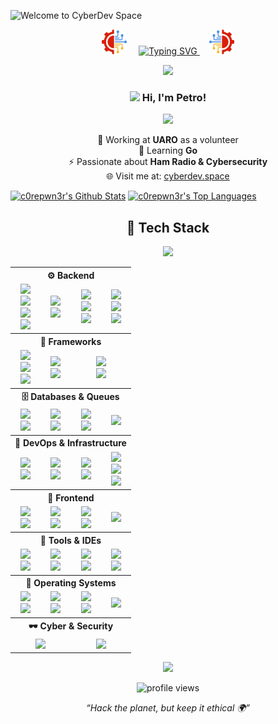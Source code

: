 ![Welcome to CyberDev Space](https://img.shields.io/badge/cyber_dev-_space-green?style=for-the-badge&logoColor=9FEF00) 
<p align="center">
  <img src="https://github.com/PetroOstapuk/PetroOstapuk/blob/main/logo.png" width="40" alt="Left Logo">
  &nbsp;&nbsp;&nbsp;
  <a href="https://cyberdev.space">
    <img src="https://readme-typing-svg.herokuapp.com?font=JetBrains+Mono&pause=1000&color=9FEF00&center=true&vCenter=true&width=435&lines=Welcome+to+CyberDev+Space;Full-stack+Developer;Cybersecurity+Enthusiast;Ham+Radio+Operator" alt="Typing SVG" />
  </a>
  &nbsp;&nbsp;&nbsp;
  <img src="https://github.com/PetroOstapuk/PetroOstapuk/blob/main/reverse_logo.png" width="40" alt="Right Logo">
</p>
<p align="center">
  <img src="https://capsule-render.vercel.app/api?type=rect&color=0:9FEF00,100:000000&height=2&section=header"/>
</p>
<h3 align="center">
  <img src="https://media.giphy.com/media/hvRJCLFzcasrR4ia7z/giphy.gif" width="28"> Hi, I'm Petro!
</h3>

<p align="center">
  <img src="https://github-readme-streak-stats.herokuapp.com/?user=PetroOstapuk&theme=tokyonight&hide_border=true" height="180px" />
</p>

<p align="center">
  🔭 Working at <b>UARO</b> as a volunteer<br>
  🌱 Learning <b>Go</b><br>
  ⚡ Passionate about <b>Ham Radio & Cybersecurity</b><br>
  🌐 Visit me at: <a href="https://cyberdev.space">cyberdev.space</a>
</p>

<a href="https://github.com/anuraghazra/github-readme-stats"><img alt="c0repwn3r's Github Stats" src="https://denvercoder1-github-readme-stats.vercel.app/api/?username=PetroOstapuk&show_icons=true&count_private=true&theme=bear&hide_border=true&bg_color=1F222E&title_color=F85D7F&icon_color=F8D866" height="179px"/></a>
<a href="https://github.com/anuraghazra/github-readme-stats"><img alt="c0repwn3r's Top Languages" src="https://github-readme-stats.vercel.app/api/top-langs/?username=PetroOstapuk&langs_count=8&layout=compact&theme=bear&hide_border=true&bg_color=1F222E&title_color=F85D7F&icon_color=F8D866&hide=Jupyter%20Notebook&hide_progress=true" height="179px"/></a>

<h2 align="center">🧠 Tech Stack</h2>
<p align="center">
  <img src="https://capsule-render.vercel.app/api?type=rect&color=0:9FEF00,100:000000&height=2&section=header"/>
</p>
<table align="center">

<!-- Backend -->
<tr>
  <th colspan="4" align="center">⚙️ Backend</th>
</tr>
<tr>
  <td align="center">
    <img src="https://img.shields.io/badge/PHP-777BB4?style=for-the-badge&logo=php&logoColor=white"><br>
    <img src="https://img.shields.io/badge/Python-FFD43B?style=for-the-badge&logo=python&logoColor=blue"><br>
    <img src="https://img.shields.io/badge/Go-00ADD8?style=for-the-badge&logo=go&logoColor=white"><br>
    <img src="https://img.shields.io/badge/Shell_Script-121011?style=for-the-badge&logo=gnu-bash&logoColor=white">
  </td>
  <td align="center">
    <img src="https://img.shields.io/badge/GraphQl-E10098?style=for-the-badge&logo=graphql&logoColor=white"><br>
    <img src="https://img.shields.io/badge/Swagger-85EA2D?style=for-the-badge&logo=Swagger&logoColor=white">
  </td>
  <td align="center">
    <img src="https://img.shields.io/badge/Wireshark-1679A7?style=for-the-badge&logo=Wireshark&logoColor=white"><br>
    <img src="https://img.shields.io/badge/burpsuite-FF6633?style=for-the-badge&logo=burpsuite&logoColor=white"><br>
    <img src="https://img.shields.io/badge/metasploit-2596CD?style=for-the-badge&logo=metasploit&logoColor=white">
  </td>
  <td align="center">
    <img src="https://img.shields.io/badge/Composer-885630?style=for-the-badge&logo=Composer&logoColor=white"><br>
    <img src="https://img.shields.io/badge/Traefik-24A1C1?style=for-the-badge&logo=traefikproxy&logoColor=black"><br>
    <img src="https://img.shields.io/badge/homebrew-FBB040?style=for-the-badge&logo=homebrew&logoColor=white">
  </td>
</tr>

<!-- Frameworks -->
<tr>
  <th colspan="4" align="center">🧩 Frameworks</th>
</tr>
<tr>
  <td align="center">
    <img src="https://img.shields.io/badge/Symfony-000000?style=for-the-badge&logo=Symfony&logoColor=white"><br>
    <img src="https://img.shields.io/badge/Laravel-FF2D20?style=for-the-badge&logo=laravel&logoColor=white"><br>
    <img src="https://img.shields.io/badge/Yii%20Framework-282828?style=for-the-badge&logo=yii&logoColor=40B3D8">
  </td>
  <td align="center">
    <img src="https://img.shields.io/badge/Docusaurus-3ECC5F?style=for-the-badge&logo=Docusaurus&logoColor=white"><br>
    <img src="https://img.shields.io/badge/Home%20Assistant-18BCF2?style=for-the-badge&logo=Home%20Assistant&logoColor=white">
  </td>
  <td align="center" colspan="2">
    <img src="https://img.shields.io/badge/Zsh-F15A24?style=for-the-badge&logo=Zsh&logoColor=white"><br>
    <img src="https://img.shields.io/badge/Grafana-F2F4F9?style=for-the-badge&logo=grafana&logoColor=orange&labelColor=F2F4F9">
  </td>
</tr>

<!-- Databases -->
<tr>
  <th colspan="4" align="center">🗄️ Databases & Queues</th>
</tr>
<tr>
  <td align="center">
    <img src="https://img.shields.io/badge/MySQL-4479A1?style=for-the-badge&logo=mysql&logoColor=white"><br>
    <img src="https://img.shields.io/badge/PostgreSQL-316192?style=for-the-badge&logo=postgresql&logoColor=white">
  </td>
  <td align="center">
    <img src="https://img.shields.io/badge/MariaDB-003545?style=for-the-badge&logo=mariadb&logoColor=white"><br>
    <img src="https://img.shields.io/badge/MongoDB-4EA94B?style=for-the-badge&logo=mongodb&logoColor=white">
  </td>
  <td align="center">
    <img src="https://img.shields.io/badge/Elastic_Search-005571?style=for-the-badge&logo=elasticsearch&logoColor=white"><br>
    <img src="https://img.shields.io/badge/redis-%23DD0031.svg?&style=for-the-badge&logo=redis&logoColor=white">
  </td>
  <td align="center">
    <img src="https://img.shields.io/badge/rabbitmq-%23FF6600.svg?&style=for-the-badge&logo=rabbitmq&logoColor=white">
  </td>
</tr>

<!-- DevOps -->
<tr>
  <th colspan="4" align="center">🚀 DevOps & Infrastructure</th>
</tr>
<tr>
  <td align="center">
    <img src="https://img.shields.io/badge/kubernetes-326ce5.svg?&style=for-the-badge&logo=kubernetes&logoColor=white"><br>
    <img src="https://img.shields.io/badge/Helm-0F1689?style=for-the-badge&logo=Helm&labelColor=0F1689">
  </td>
  <td align="center">
    <img src="https://img.shields.io/badge/Docker-2CA5E0?style=for-the-badge&logo=docker&logoColor=white"><br>
    <img src="https://img.shields.io/badge/Docker%20Compose-2496ED?style=for-the-badge&logo=docker&logoColor=white">
  </td>
  <td align="center">
    <img src="https://img.shields.io/badge/Portainer-13BEF9?style=for-the-badge&logo=portainer&logoColor=white"><br>
    <img src="https://img.shields.io/badge/Proxmox-E57000?style=for-the-badge&logo=proxmox&logoColor=white">
  </td>
  <td align="center">
    <img src="https://img.shields.io/badge/VirtualBox-21416b?style=for-the-badge&logo=VirtualBox&logoColor=white"><br>
    <img src="https://img.shields.io/badge/Github%20Actions-282a2e?style=for-the-badge&logo=githubactions&logoColor=367cfe"><br>
    <img src="https://img.shields.io/badge/Sentry-black?style=for-the-badge&logo=Sentry&logoColor=#362D59">
  </td>
</tr>

<!-- Frontend -->
<tr>
  <th colspan="4" align="center">🎨 Frontend</th>
</tr>
<tr>
  <td align="center">
    <img src="https://img.shields.io/badge/HTML5-E34F26?style=for-the-badge&logo=html5&logoColor=white"><br>
    <img src="https://img.shields.io/badge/CSS3-1572B6?style=for-the-badge&logo=css3&logoColor=white">
  </td>
  <td align="center">
    <img src="https://img.shields.io/badge/JavaScript-F7DF1E?style=for-the-badge&logo=javascript&logoColor=black"><br>
    <img src="https://img.shields.io/badge/React-20232A?style=for-the-badge&logo=react&logoColor=61DAFB">
  </td>
  <td align="center">
    <img src="https://img.shields.io/badge/npm-CB3837?style=for-the-badge&logo=npm&logoColor=white"><br>
    <img src="https://img.shields.io/badge/Node%20js-339933?style=for-the-badge&logo=nodedotjs&logoColor=white">
  </td>
  <td align="center">
    <img src="https://img.shields.io/badge/Markdown-000000?style=for-the-badge&logo=markdown&logoColor=white">
  </td>
</tr>

<!-- Tools -->
<tr>
  <th colspan="4" align="center">🧰 Tools & IDEs</th>
</tr>
<tr>
  <td align="center">
    <img src="http://img.shields.io/badge/-PHPStorm-181717?style=for-the-badge&logo=phpstorm&logoColor=white"><br>
    <img src="https://img.shields.io/badge/PyCharm-000000.svg?&style=for-the-badge&logo=PyCharm&logoColor=white">
  </td>
  <td align="center">
    <img src="https://img.shields.io/badge/sublime_text-%23575757.svg?&style=for-the-badge&logo=sublime-text&logoColor=important"><br>
    <img src="https://img.shields.io/badge/VSCode-0078D4?style=for-the-badge&logo=visual%20studio%20code&logoColor=white">
  </td>
  <td align="center">
    <img src="https://img.shields.io/badge/Postman-FF6C37?style=for-the-badge&logo=Postman&logoColor=white"><br>
    <img src="https://img.shields.io/badge/ngrok-140648?style=for-the-badge&logo=Ngrok&logoColor=white">
  </td>
  <td align="center">
    <img src="https://img.shields.io/badge/Git-F05032?style=for-the-badge&logo=git&logoColor=white"><br>
    <img src="https://img.shields.io/badge/GitHub-181717?style=for-the-badge&logo=github&logoColor=white">
  </td>
</tr>

<!-- OS -->
<tr>
  <th colspan="4" align="center">💾 Operating Systems</th>
</tr>
<tr>
  <td align="center">
    <img src="https://img.shields.io/badge/Debian-A81D33?style=for-the-badge&logo=debian&logoColor=white"><br>
    <img src="https://img.shields.io/badge/Kali_Linux-557C94?style=for-the-badge&logo=kali-linux&logoColor=white">
  </td>
  <td align="center">
    <img src="https://img.shields.io/badge/Linux-FCC624?style=for-the-badge&logo=linux&logoColor=black"><br>
    <img src="https://img.shields.io/badge/Linux_Mint-87CF3E?style=for-the-badge&logo=linux-mint&logoColor=white">
  </td>
  <td align="center">
    <img src="https://img.shields.io/badge/mac%20os-000000?style=for-the-badge&logo=apple&logoColor=white"><br>
    <img src="https://img.shields.io/badge/OpenWrt-00B5E2?style=for-the-badge&logo=OpenWrt&logoColor=white">
  </td>
  <td align="center">
    <img src="https://img.shields.io/badge/Ubuntu-E95420?style=for-the-badge&logo=ubuntu&logoColor=white">
  </td>
</tr>

<!-- Cyber -->
<tr>
  <th colspan="4" align="center">🕶️ Cyber & Security</th>
</tr>
<tr>
  <td align="center" colspan="2">
    <img src="https://img.shields.io/badge/HackTheBox-111927?style=for-the-badge&logo=Hack%20The%20Box&logoColor=9FEF00">
  </td>
  <td align="center" colspan="2">
    <img src="https://img.shields.io/badge/TryHackMe-212C42?style=for-the-badge&logo=TryHackMe&logoColor=white">
  </td>
</tr>
</table>
<p align="center">
  <img src="https://capsule-render.vercel.app/api?type=rect&color=0:9FEF00,100:000000&height=2&section=header"/>
</p>

<p align="center">
  <img src="https://komarev.com/ghpvc/?username=PetroOstapuk&color=brightgreen&style=for-the-badge" alt="profile views" />
</p>

<p align="center"><i>“Hack the planet, but keep it ethical 🌍”</i></p>



